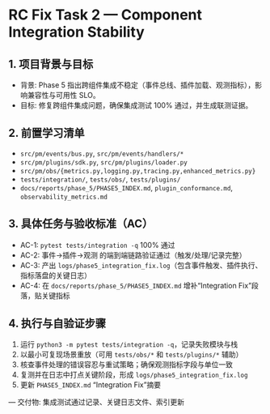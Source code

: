 # RC Fix Task 2 — Component Integration Stability

## 1. 项目背景与目标
- 背景: Phase 5 指出跨组件集成不稳定（事件总线、插件加载、观测指标），影响兼容性与可用性 SLO。
- 目标: 修复跨组件集成问题，确保集成测试 100% 通过，并生成联测证据。

## 2. 前置学习清单
- `src/pm/events/bus.py`, `src/pm/events/handlers/*`
- `src/pm/plugins/sdk.py`, `src/pm/plugins/loader.py`
- `src/pm/obs/{metrics.py,logging.py,tracing.py,enhanced_metrics.py}`
- `tests/integration/`, `tests/obs/`, `tests/plugins/`
- `docs/reports/phase_5/PHASE5_INDEX.md`, `plugin_conformance.md`, `observability_metrics.md`

## 3. 具体任务与验收标准（AC）
- AC-1: `pytest tests/integration -q` 100% 通过
- AC-2: 事件→插件→观测 的端到端链路验证通过（触发/处理/记录完整）
- AC-3: 产出 `logs/phase5_integration_fix.log`（包含事件触发、插件执行、指标落盘的关键日志）
- AC-4: 在 `docs/reports/phase_5/PHASE5_INDEX.md` 增补“Integration Fix”段落，贴关键指标

## 4. 执行与自验证步骤
1) 运行 `python3 -m pytest tests/integration -q`，记录失败模块与栈
2) 以最小可复现场景重放（可用 `tests/obs/*` 和 `tests/plugins/*` 辅助）
3) 核查事件处理的错误容忍与重试策略；确保观测指标字段与单位一致
4) 复测并在日志中打点关键阶段，形成 `logs/phase5_integration_fix.log`
5) 更新 `PHASE5_INDEX.md` “Integration Fix”摘要

—
交付物: 集成测试通过记录、关键日志文件、索引更新
